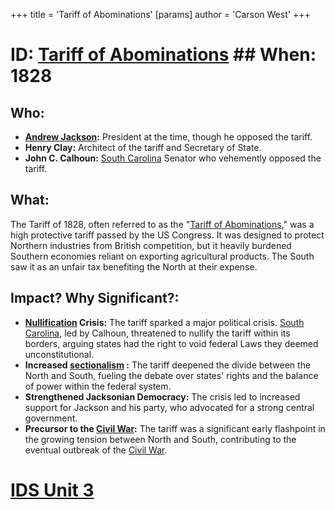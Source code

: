 +++
 title = 'Tariff of Abominations'
[params]
	author = 'Carson West'
+++
# ID: [Tariff of Abominations](./../tariff-of-abominations/) ## When: 1828
## Who:  
* **[Andrew Jackson](./../andrew-jackson/):** President at the time, though he opposed the tariff.
* **Henry Clay:** Architect of the tariff and Secretary of State.
* **John C. Calhoun:** [South Carolina](./../south-carolina/) Senator who vehemently opposed the tariff.
## What: 
The Tariff of 1828, often referred to as the "[Tariff of Abominations](./../tariff-of-abominations/)," was a high protective tariff passed by the US Congress. It was designed to protect Northern industries from British competition, but it heavily burdened Southern economies reliant on exporting agricultural products.  The South saw it as an unfair tax benefiting the North at their expense.
## Impact? Why Significant?: 
* **[Nullification](./../nullification/) Crisis:** The tariff sparked a major political crisis. [South Carolina](./../south-carolina/), led by Calhoun, threatened to nullify the tariff within its borders, arguing states had the right to void federal Laws they deemed unconstitutional.  
* **Increased  [sectionalism](./../sectionalism/) :** The tariff deepened the divide between the North and South, fueling the debate over states' rights and the balance of power within the federal system.
* **Strengthened Jacksonian Democracy:**  The crisis led to increased support for Jackson and his party, who advocated for a strong central government. 
* **Precursor to the [Civil War](./../civil-war/):** The tariff was a significant early flashpoint in the growing tension between North and South, contributing to the eventual outbreak of the [Civil War](./../civil-war/). 

# [IDS Unit 3](./../ids-unit-3/)